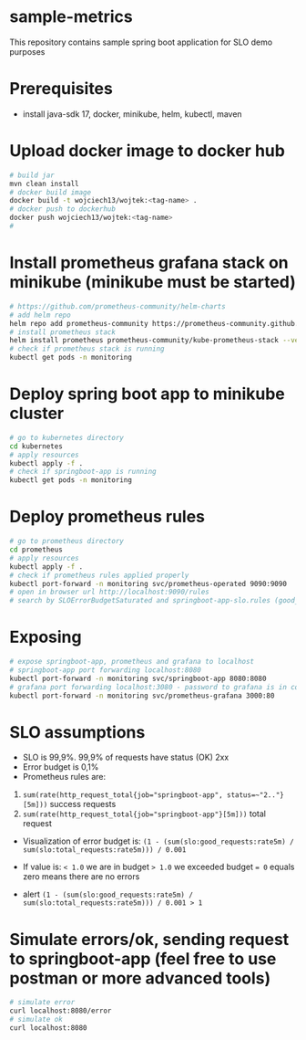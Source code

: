# sample-metrics
This repository contains sample spring boot application for SLO demo purposes

# Prerequisites
* install java-sdk 17, docker, minikube, helm, kubectl, maven

# Upload docker image to docker hub
```bash
# build jar
mvn clean install
# docker build image
docker build -t wojciech13/wojtek:<tag-name> .
# docker push to dockerhub
docker push wojciech13/wojtek:<tag-name>
# 
```

# Install prometheus grafana stack on minikube (minikube must be started)
```bash
# https://github.com/prometheus-community/helm-charts
# add helm repo
helm repo add prometheus-community https://prometheus-community.github.io/helm-charts
# install prometheus stack
helm install prometheus prometheus-community/kube-prometheus-stack --version 45.7.1 --namespace monitoring --create-namespace
# check if prometheus stack is running
kubectl get pods -n monitoring
```

# Deploy spring boot app to minikube cluster
```bash
# go to kubernetes directory
cd kubernetes
# apply resources
kubectl apply -f .
# check if springboot-app is running
kubectl get pods -n monitoring
```

# Deploy prometheus rules
```bash
# go to prometheus directory
cd prometheus
# apply resources
kubectl apply -f .
# check if prometheus rules applied properly
kubectl port-forward -n monitoring svc/prometheus-operated 9090:9090
# open in browser url http://localhost:9090/rules
# search by SLOErrorBudgetSaturated and springboot-app-slo.rules (good_request and total_requests)
```

# Exposing
```bash
# expose springboot-app, prometheus and grafana to localhost
# springboot-app port forwarding localhost:8080
kubectl port-forward -n monitoring svc/springboot-app 8080:8080
# grafana port forwarding localhost:3080 - password to grafana is in config map
kubectl port-forward -n monitoring svc/prometheus-grafana 3000:80
```

# SLO assumptions
* SLO is 99,9%. 99,9% of requests have status (OK) 2xx
* Error budget is 0,1%
* Prometheus rules are:
1. `sum(rate(http_request_total{job="springboot-app", status=~"2.."}[5m]))` success requests
2. `sum(rate(http_request_total{job="springboot-app"}[5m]))` total request
* Visualization of error budget is: `(1 - (sum(slo:good_requests:rate5m) / sum(slo:total_requests:rate5m))) / 0.001`

* If value is:
`< 1.0` we are in budget
`> 1.0` we exceeded budget
`= 0` equals zero means there are no errors

* alert `(1 - (sum(slo:good_requests:rate5m) / sum(slo:total_requests:rate5m))) / 0.001 > 1`

# Simulate errors/ok, sending request to springboot-app (feel free to use postman or more advanced tools)
```bash
# simulate error
curl localhost:8080/error
# simulate ok
curl localhost:8080
```
